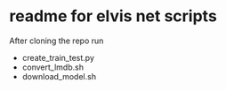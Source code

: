 # readme for elvis net scripts

After cloning the repo run 

* create_train_test.py
* convert_lmdb.sh
* download_model.sh

